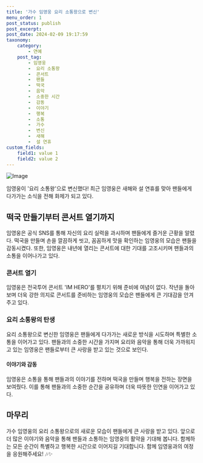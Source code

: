 ```yaml
---
title: '가수 임영웅 요리 소통왕으로 변신'
menu_order: 1
post_status: publish
post_excerpt: 
post_date: 2024-02-09 19:17:59
taxonomy:
    category:
        - 연예
    post_tag:
        - 임영웅
        -  요리 소통왕
        -  콘서트
        -  팬들
        -  떡국
        -  음악
        -  소중한 시간
        -  감동
        -  이야기
        -  행복
        -  소통
        -  가수
        -  변신
        -  새해
        -  설 연휴
custom_fields:
    field1: value 1
    field2: value 2
---
```


![Image](https://ssl.pstatic.net/mimgnews/image/311/2024/02/09/0001690170_001_20240209081801408.jpg?type=w540)

임영웅이 '요리 소통왕'으로 변신했다! 최근 임영웅은 새해와 설 연휴를 맞아 팬들에게 다가가는 소식을 전해 화제가 되고 있다. 
## 떡국 만들기부터 콘서트 열기까지
임영웅은 공식 SNS를 통해 자신의 요리 실력을 과시하며 팬들에게 즐거운 근황을 알렸다. 떡국을 만들며 손을 깔끔하게 씻고, 꼼꼼하게 맛을 확인하는 임영웅의 모습은 팬들을 감동시켰다. 또한, 임영웅은 내년에 열리는 콘서트에 대한 기대를 고조시키며 팬들과의 소통을 이어나가고 있다.
### 콘서트 열기
임영웅은 전국투어 콘서트 'IM HERO'를 펼치기 위해 준비에 여념이 없다. 작년을 돌아보며 더욱 강한 의지로 콘서트를 준비하는 임영웅의 모습은 팬들에게 큰 기대감을 안겨주고 있다. 
### 요리 소통왕의 탄생
요리 소통왕으로 변신한 임영웅은 팬들에게 다가가는 새로운 방식을 시도하며 특별한 소통을 이어가고 있다. 팬들과의 소중한 시간을 가지며 요리와 음악을 통해 더욱 가까워지고 있는 임영웅은 팬들로부터 큰 사랑을 받고 있는 것으로 보인다.
#### 이야기와 감동
임영웅은 소통을 통해 팬들과의 이야기를 전하며 떡국을 만들며 행복을 전하는 장면을 보여줬다. 이를 통해 팬들과의 소중한 순간을 공유하며 더욱 따뜻한 인연을 이어가고 있다.
## 마무리
가수 임영웅의 요리 소통왕으로의 새로운 모습이 팬들에게 큰 사랑을 받고 있다. 앞으로 더 많은 이야기와 음악을 통해 팬들과 소통하는 임영웅의 활약을 기대해 봅니다. 함께하는 모든 순간이 특별하고 행복한 시간으로 이어지길 기대합니다. 함께 임영웅과의 여정을 응원해주세요! 🎶✨
